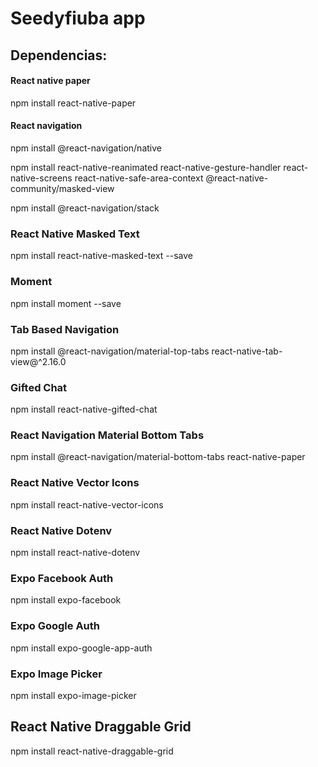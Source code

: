 # Seedyfiuba app


## Dependencias:



#### React native paper

npm install react-native-paper

#### React navigation

npm install @react-navigation/native

npm install react-native-reanimated react-native-gesture-handler react-native-screens react-native-safe-area-context @react-native-community/masked-view

npm install @react-navigation/stack

### React Native Masked Text

npm install react-native-masked-text --save

### Moment

npm install moment --save

### Tab Based Navigation

npm install @react-navigation/material-top-tabs react-native-tab-view@^2.16.0

### Gifted Chat

npm install react-native-gifted-chat

### React Navigation Material Bottom Tabs

npm install @react-navigation/material-bottom-tabs react-native-paper

### React Native Vector Icons

npm install react-native-vector-icons



### React Native Dotenv

npm install react-native-dotenv



### Expo Facebook Auth

npm install expo-facebook



### Expo Google Auth

npm install expo-google-app-auth



### Expo Image Picker

npm install expo-image-picker



## React Native Draggable Grid

npm install react-native-draggable-grid


